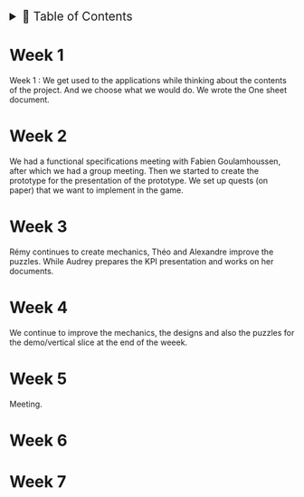 <details>
<summary style="font-size:150%">
  📖 Table of Contents
</summary>

- [Week 1](#week-1)
- [Week 2](#week-2)
- [Week 3](#week-3)
- [Week 4](#week-4)
- [Week 5](#week-5)
- [Week 6](#week-6)
- [Week 7](#week-7)

</details>

# Week 1

Week 1 : We get used to the applications while thinking about the contents of the project.
And we choose what we would do. We wrote the One sheet document.

# Week 2

We had a functional specifications meeting with Fabien Goulamhoussen, after which we had a group meeting.
Then we started to create the prototype for the presentation of the prototype. We set up quests (on paper) that we want to implement in the game.

# Week 3

Rémy continues to create mechanics, Théo and Alexandre improve the puzzles. While Audrey prepares the KPI presentation and works on her documents.

# Week 4

We continue to improve the mechanics, the designs and also the puzzles for the demo/vertical slice at the end of the weeek.

# Week 5

Meeting.

# Week 6

# Week 7
